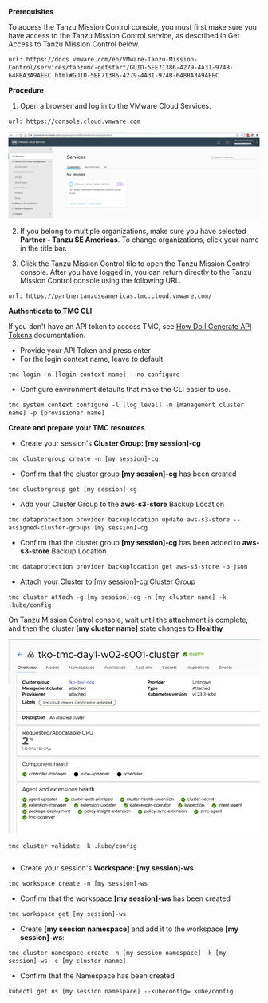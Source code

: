 **Prerequisites**

To access the Tanzu Mission Control console, you must first make sure you have access to the Tanzu Mission Control service, as described in Get Access to Tanzu Mission Control below.

```dashboard:open-url
url: https://docs.vmware.com/en/VMware-Tanzu-Mission-Control/services/tanzumc-getstart/GUID-5EE71386-4279-4A31-974B-648BA3A9AEEC.html#GUID-5EE71386-4279-4A31-974B-648BA3A9AEEC
```

**Procedure**

1. Open a browser and log in to the VMware Cloud Services.

```dashboard:open-url
url: https://console.cloud.vmware.com
```

![](images/vmw-cloud-console-1.png)


2. If you belong to multiple organizations, make sure you have selected **Partner - Tanzu SE Americas**. To change organizations, click your name in the title bar.

3. Click the Tanzu Mission Control tile to open the Tanzu Mission Control console. After you have logged in, you can return directly to the Tanzu Mission Control console using the following URL.

```dashboard:open-url
url: https://partnertanzuseamericas.tmc.cloud.vmware.com/
```

**Authenticate to TMC CLI**

If you don't have an API token to access TMC, see [How Do I Generate API Tokens](https://docs.vmware.com/en/VMware-Cloud-services/services/Using-VMware-Cloud-Services/GUID-E2A3B1C1-E9AD-4B00-A6B6-88D31FCDDF7C.html) documentation.   

* Provide your API Token and press enter
* For the login context name, leave to default


```execute-1
tmc login -n [login context name] --no-configure
```

* Configure environment defaults that make the CLI easier to use. 

```execute-1
tmc system context configure -l [log level] -m [management cluster name] -p [provisioner name]
```

**Create and prepare your TMC resources**

* Create your session's **Cluster Group: [my session]-cg**

```execute-1
tmc clustergroup create -n [my session]-cg
```
* Confirm that the cluster group **[my session]-cg** has been created    

```execute-1
tmc clustergroup get [my session]-cg 
```
   
* Add your Cluster Group to the **aws-s3-store** Backup Location 

```execute-1
tmc dataprotection provider backuplocation update aws-s3-store --assigned-cluster-groups [my session]-cg 
```

* Confirm that the cluster group **[my session]-cg** has been added to **aws-s3-store** Backup Location 

```execute-1
tmc dataprotection provider backuplocation get aws-s3-store -o json
```

* Attach your Cluster to [my session]-cg Cluster Group

```execute-1
tmc cluster attach -g [my session]-cg -n [my cluster name] -k .kube/config
```

On Tanzu Mission Control console, wait until the attachment is complete, and then the cluster **[my cluster name]** state changes to **Healthy**

![](images/tmc-attach.png)

```execute-1
tmc cluster validate -k .kube/config
```

```execute-all
```

* Create your session's **Workspace: [my session]-ws**

```execute-1
tmc workspace create -n [my session]-ws
```

* Confirm that the workspace **[my session]-ws** has been created    

```execute-1
tmc workspace get [my session]-ws 
```

* Create **[my seesion namespace]** and add it to the workspace **[my session]-ws**:

```execute-1
tmc cluster namespace create -n [my session namespace] -k [my session]-ws -c [my cluster nanme]
```

* Confirm that the Namespace has been created

```execute-1
kubectl get ns [my session namespace] --kubeconfig=.kube/config
```

